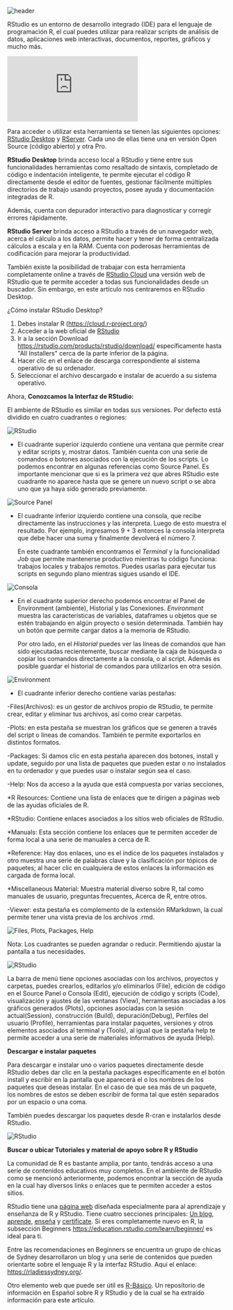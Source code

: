 <!--
.. title: Primeros pasos con RStudio
.. slug: primeros-pasos-con-rstudio
.. date: 2021-04-05
.. author: Anavelyz Pérez
.. tags: ide, r, rstudio, rstudio Desktop, rstudio server, interfaz de r
.. category: ide
.. link:
.. description:
.. type: text
-->

<!-- # Primeros pasos con RStudio -->

![header](../../../images/blog/primeros-pasos-con-rstudio/header.png)

RStudio es un entorno de desarrollo integrado (IDE) para el lenguaje de
programación R, el cual puedes utilizar para realizar scripts de análisis de
datos, aplicaciones web interactivas, documentos, reportes, gráficos y mucho
más.

<!-- TEASER_END -->

<iframe
  src="https://fast.wistia.net/embed/iframe/520zbd3tij?videoFoam=true"
  style="border: none;"></iframe>

Para acceder o utilizar esta herramienta se tienen las siguientes opciones:
[RStudio Desktop](https://rstudio.com/products/rstudio/#rstudio-desktop) y
[RServer](https://rstudio.com/products/rstudio/#rstudio-server). Cada uno de
ellas tiene una en versión Open Source (código abierto) y otra Pro.

**RStudio Desktop** brinda acceso local a RStudio y tiene entre sus
funcionalidades herramientas como resaltado de sintaxis, completado de código e
indentación inteligente, te permite ejecutar el código R directamente desde el
editor de fuentes, gestionar fácilmente múltiples directorios de trabajo
usando proyectos, posee ayuda y documentación integradas de R.

Además, cuenta con depurador interactivo para diagnosticar y corregir errores
rápidamente.

**RStudio Server** brinda acceso a RStudio a través de un navegador web, acerca
el cálculo a los datos, permite hacer y tener de forma centralizada cálculos
a escala y en la RAM. Cuenta con poderosas herramientas de codificación para
mejorar la productividad.

También existe la posibilidad de trabajar con esta herramienta completamente
online a través de [RStudio Cloud](https://rstudio.cloud/) una versión web de
RStudio que te permite acceder a todas sus funcionalidades desde un buscador.
Sin embargo, en este artículo nos centraremos en RStudio Desktop.

¿Cómo instalar RStudio Desktop?

1. Debes instalar R (https://cloud.r-project.org/)
1. Acceder a la web oficial de [RStudio](https://rstudio.com/)
1. Ir a la sección Download https://rstudio.com/products/rstudio/download/
   específicamente hasta "All Installers" cerca de la parte inferior de la
   página.
1. Hacer clic en el enlace de descarga correspondiente al sistema operativo de
   su ordenador.
1. Seleccionar el archivo descargado e instalar de acuerdo a su sistema
   operativo.

Ahora, **Conozcamos la Interfaz de RStudio:**

El ambiente de RStudio es similar en todas sus versiones. Por defecto está
dividido en cuatro cuadrantes o regiones:

![RStudio](../../../images/blog/primeros-pasos-con-rstudio/Rstudio.png)

- El cuadrante superior izquierdo contiene una ventana que permite crear y
  editar scripts y, mostrar datos. También cuenta con una serie de comandos o
  botones asociados con la ejecución de los scripts. Lo podemos encontrar en
  algunas referencias como Source Panel. Es importante mencionar que si es la
  primera vez que abres RStudio este cuadrante no aparece hasta que se genere un
  nuevo script o se abra uno que ya haya sido generado previamente.

![Source Panel](../../../images/blog/primeros-pasos-con-rstudio/C1.gif)

- El cuadrante inferior izquierdo contiene una consola, que recibe directamente
  las instrucciones y las interpreta. Luego de esto muestra el resultado. Por
  ejemplo, ingresamos 9 + 3 entonces la consola interpreta que debe hacer una
  suma y finalmente devolverá el número 7.

  En este cuadrante también encontramos el *Terminal* y la funcionalidad *Job*
  que permite mantenerse productivo mientras tu código funciona: trabajos
  locales y trabajos remotos. Puedes usarlas para ejecutar tus scripts en
  segundo plano mientras sigues usando el IDE.

![Consola](../../../images/blog/primeros-pasos-con-rstudio/2consola.gif)

- En el cuadrante superior derecho podemos encontrar el Panel de Environment
  (ambiente), Historial y las Conexiones. *Environment* muestra las
  características de variables, dataframes u objetos que se estén trabajando en
  algún proyecto o sesión determinada. También hay un botón que permite cargar
  datos a la memoria de RStudio.

  Por otro lado, en el *Historial* puedes ver las líneas de comandos que han
  sido ejecutadas recientemente, buscar mediante la caja de búsqueda o copiar
  los comandos directamente a la consola, o al script. Además es posible guardar
  el historial de comandos para utilizarlos en otra sesión.

![Environment](../../../images/blog/primeros-pasos-con-rstudio/Environment.gif)

- El cuadrante inferior derecho contiene varias pestañas:

-Files(Archivos): es un gestor de archivos propio de RStudio, te permite crear,
editar y eliminar tus archivos, así como crear carpetas.

-Plots: en esta pestaña se muestran los gráficos que se generen a través del
script o líneas de comandos. También te permite exportarlos en distintos
formatos.

-Packages: Si damos clic en esta pestaña aparecen dos botones, install y
update, seguido por una lista de paquetes que pueden estar o no instalados en tu
ordenador y que puedes usar o instalar según sea el caso.

-Help: Nos da acceso a la ayuda que está compuesta por varias secciones,

\*R Resources: Contiene una lista de enlaces que te dirigen a páginas web de
las ayudas oficiales de R.

\*RStudio: Contiene enlaces asociados a los sitios web oficiales de RStudio.

\*Manuals: Esta sección contiene los enlaces que te permiten acceder de forma
local a una serie de manuales a cerca de R.

\*Reference: Hay dos enlaces, uno es el índice de los paquetes instalados y
otro muestra una serie de palabras clave y la clasificación por tópicos de
paquetes; al hacer clic en cualquiera de estos enlaces la información es
cargada de forma local.

\*Miscellaneous Material: Muestra material diverso sobre R, tal como manuales
de usuario, preguntas frecuentes, Acerca de R, entre otros.

-Viewer: esta pestaña es complemento de la extensión RMarkdown, la cual permite
tener una vista previa de los archivos .rmd.

![Files, Plots, Packages, Help](../../../images/blog/primeros-pasos-con-rstudio/4.gif)

Nota: Los cuadrantes se pueden agrandar o reducir. Permitiendo ajustar la
pantalla a tus necesidades.

![RStudio](../../../images/blog/primeros-pasos-con-rstudio/cambiotam.gif)

La barra de menú tiene opciones asociadas con los archivos, proyectos y
carpetas, puedes crearlos, editarlos y/o eliminarlos (File), edición de código
en el Source Panel o Consola (Edit), ejecución de código y scripts (Code),
visualización y ajustes de las ventanas (View), herramientas asociadas a los
gráficos generados (Plots), opciones asociadas con la sesión actual(Session),
construcción (Build), depuración(Debug), Perfiles del usuario (Profile),
herramientas para instalar paquetes, versiones y otros elementos asociados al
terminal y (Tools), al igual que la pestaña help te permite acceder a una serie
de materiales informativos de ayuda (Help).

**Descargar e instalar paquetes**

Para descargar e instalar uno o varios paquetes directamente desde RStudio debes
dar clic en la pestaña packages específicamente en el botón install y escribir
en la pantalla que aparecerá el o los nombres de los paquetes que deseas
instalar. En el caso de que sea más de un paquete, los nombres de estos se deben
escribir de forma tal que estén separados por un espacio o una coma.

También puedes descargar los paquetes desde R-cran e instalarlos desde RStudio.

![RStudio](../../../images/blog/primeros-pasos-con-rstudio/paq.gif)

**Buscar o ubicar Tutoriales y material de apoyo sobre R y RStudio**

La comunidad de R es bastante amplia, por tanto, tendrás acceso a una serie de
contenidos educativos muy completos. En el ambiente de RStudio como se mencionó
anteriormente, podemos encontrar la sección de ayuda en la cual hay diversos
links o enlaces que te permiten acceder a estos sitios.

RStudio tiene una [página web](https://education.rstudio.com/) diseñada
especialmente para al aprendizaje y enseñanza de R y RStudio. Tiene cuatro
secciones principales: [Un blog](https://education.rstudio.com/blog/), [aprende](https://education.rstudio.com/learn/), [enseña](https://education.rstudio.com/teach/) y [certificate](https://education.rstudio.com/trainers/). Si eres completamente
nuevo en R, la subsección Beginners
https://education.rstudio.com/learn/beginner/ es ideal para ti.

Entre las recomendaciones en Beginners se encuentra un grupo de chicas de Sydney
desarrollaron un blog y una serie de contenidos que pueden orientarte sobre el
lenguaje R y la interfaz RStudio. Aquí el enlace: https://rladiessydney.org/.

Otro elemento web que puede ser útil es
[R-Básico](https://r-basico.aprendr.org/index.html). Un repositorio de
información en Español sobre R y RStudio y de la cual se ha extraído información
para este artículo.

